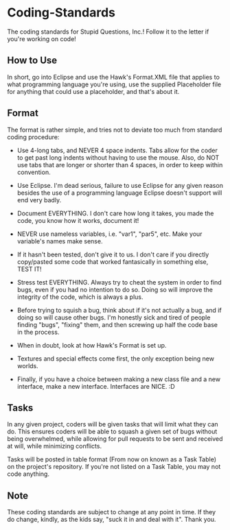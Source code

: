 # Coding-Standards

The coding standards for Stupid Questions, Inc.! Follow it to the letter if you're working on code!


## How to Use

In short, go into Eclipse and use the Hawk's Format.XML file that applies to what programming language you're using, use the supplied Placeholder file for anything that could use a placeholder, and that's about it.


## Format

The format is rather simple, and tries not to deviate too much from standard coding procedure:

* Use 4-long tabs, and NEVER 4 space indents. Tabs allow for the coder to get past long indents without having to use the mouse. Also, do NOT use tabs that are longer or shorter than 4 spaces, in order to keep within convention.

* Use Eclipse. I'm dead serious, failure to use Eclipse for any given reason besides the use of a programming language Eclipse doesn't support will end very badly.

* Document EVERYTHING. I don't care how long it takes, you made the code, you know how it works, document it!

* NEVER use nameless variables, i.e. "var1", "par5", etc. Make your variable's names make sense.

* If it hasn't been tested, don't give it to us. I don't care if you directly copy/pasted some code that worked fantasically in something else, TEST IT!

* Stress test EVERYTHING. Always try to cheat the system in order to find bugs, even if you had no intention to do so. Doing so will improve the integrity of the code, which is always a plus.

* Before trying to squish a bug, think about if it's not actually a bug, and if doing so will cause other bugs. I'm honestly sick and tired of people finding "bugs", "fixing" them, and then screwing up half the code base in the process.

* When in doubt, look at how Hawk's Format is set up.

* Textures and special effects come first, the only exception being new worlds.

* Finally, if you have a choice between making a new class file and a new interface, make a new interface. Interfaces are NICE. :D


## Tasks

In any given project, coders will be given tasks that will limit what they can do. This ensures coders will be able to squash a given set of bugs without being overwhelmed, while allowing for pull requests to be sent and received at will, while minimizing conflicts.

Tasks will be posted in table format (From now on known as a Task Table) on the project's repository. If you're not listed on a Task Table, you may not code anything.


## Note

These coding standards are subject to change at any point in time. If they do change, kindly, as the kids say, "suck it in and deal with it". Thank you.

